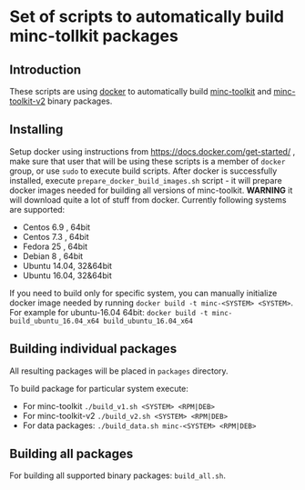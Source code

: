 # Set of scripts to automatically build minc-tollkit packages

## Introduction
These scripts are using [docker](https://www.docker.com/) to automatically
build [minc-toolkit](https://github.com/BIC-MNI/minc-toolkit) and [minc-toolkit-v2](https://github.com/BIC-MNI/minc-toolkit-v2) binary packages.


## Installing
Setup docker using instructions from https://docs.docker.com/get-started/ ,
make sure that user that will be using these scripts is a member of `docker`
group, or use `sudo` to execute build scripts.
After docker is successfully installed, execute `prepare_docker_build_images.sh` script -
it will prepare docker images needed for building all versions of minc-toolkit.
**WARNING** it will download quite a lot of stuff from docker.
Currently following systems are supported:

* Centos 6.9 , 64bit
* Centos 7.3 , 64bit
* Fedora 25  , 64bit
* Debian 8   , 64bit
* Ubuntu 14.04, 32&64bit
* Ubuntu 16.04, 32&64bit

If you need to build only for specific system, you can manually initialize docker image needed by running `docker build -t minc-<SYSTEM> <SYSTEM>`.
For example for ubuntu-16.04 64bit: `docker build -t minc-build_ubuntu_16.04_x64 build_ubuntu_16.04_x64`

## Building individual packages
All resulting packages will be placed in `packages` directory.

To build package for particular system execute:

* For minc-toolkit `./build_v1.sh <SYSTEM> <RPM|DEB>`
* For minc-toolkit-v2 `./build_v2.sh <SYSTEM> <RPM|DEB>`
* For data packages: `./build_data.sh minc-<SYSTEM> <RPM|DEB>`

## Building all packages
For building all supported binary packages: `build_all.sh`.

